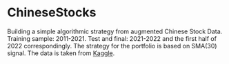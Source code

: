 # ChineseStocks
Building a simple algorithmic strategy from augmented Chinese Stock Data. Training sample: 2011-2021. Test and final: 2021-2022 and the first half of 2022 correspondingly.
The strategy for the portfolio is based on SMA(30) signal.
The data is taken from [Kaggle](https://www.kaggle.com/datasets/franciscofeng/augmented-china-stock-data-with-fundamentals).
